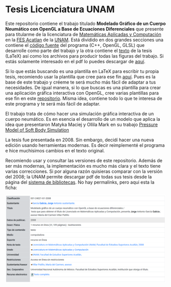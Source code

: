 # Tesis Licenciatura UNAM

Este repositorio contiene el trabajo titulado **Modelado Gráfico de un Cuerpo Neumático con OpenGL a Base de Ecuaciones Diferenciales** que presente para titularme de la licenciatura de [Matemáticas Aplicadas y Computación](https://mac.acatlan.unam.mx/) en la [FES Acatlan](https://www.acatlan.unam.mx/) de la [UNAM](https://www.unam.mx/). Está dividido en dos grandes secciones una contiene el [código fuente](programa/) del programa (C++, OpenGL, GLSL) que desarrolle como parte del trabajo y la otra contiene el [texto](texto/) de la tesis (LaTeX) así como los archivos para producir todas las figuras del trabajo. Si estás solamente interesado en el pdf lo puedes descargar de [aquí](texto/Tesis.pdf).

Si lo que estás buscando es una plantilla en LaTeX para escribir tu propia tesis, recomiendo usar la plantilla que cree para ese fin [aquí](https://github.com/nemediano/latexPlantillaUnam/tree/main/Tesis). Pues es la base de este trabajo y créeme te será mucho más fácil de adaptar a tus necesidades. De igual manera, si lo que buscas es una plantilla para crear una aplicación gráfica interactiva con OpenGL, cree varias plantillas para ese fin en este [repositorio](https://github.com/nemediano/OpenGLTemplates). Misma idea, contiene todo lo que te interesa de este programa y te será más fácil de adaptar.

El trabajo trata de cómo hacer una simulación gráfica interactiva de un cuerpo neumático. Es en esencia el desarrollo de un modelo que aplica la idea que presentaron Matyka Maciej y Ollila Mark en su trabajo [Pressure Model of Soft Body Simulation](https://arxiv.org/abs/physics/0407003)

La tesis fue presentada en 2008. Sin embargo, decidí hacer una nueva edición usando herramientas modernas. Es decir reimplementé el programa e hice muchísimos cambios en el texto original.

Recomiendo usar y consultar las versiones de este repositorio. Además de ser más modernas, la implementación es mucho más clara y el texto tiene varias correcciones. Si por alguna razón quisieras comparar con la versión del 2008; la UNAM permite descargar pdf de todas sus tesis desde la página del [sistema de bibliotecas](https://tesiunam.dgb.unam.mx). No hay permalinks, pero aqui esta la ficha:

![Ficha](programa/Screenshoots/ficha.png)
